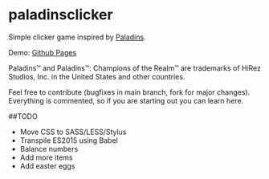 # paladinsclicker
Simple clicker game inspired by [Paladins](http://store.steampowered.com/app/444090/).

Demo: [Github Pages](http://tchojnacki.github.io/paladinsclicker)

Paladins​™ and Paladins™: Champions of the Realm​​™ are trademarks of Hi­Rez Studios, Inc. in the United States and other countries.


Feel free to contribute (bugfixes in main branch, fork for major changes). Everything is commented, so if you are starting out you can learn here.

##TODO
* Move CSS to SASS/LESS/Stylus
* Transpile ES2015 using Babel
* Balance numbers
* Add more items
* Add easter eggs
